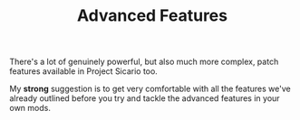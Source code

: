 ﻿---
title: "Advanced Features"
linkTitle: "Advanced Features"
weight: 50
---

There's a lot of genuinely powerful, but also much more complex, patch features available in Project Sicario too.

My **strong** suggestion is to get very comfortable with all the features we've already outlined before you try and tackle the advanced features in your own mods.